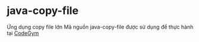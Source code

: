 # java-copy-file
Ứng dụng copy file lớn
Mã nguồn java-copy-file được sử dụng để thực hành tại [CodeGym](https://codegym.vn)
